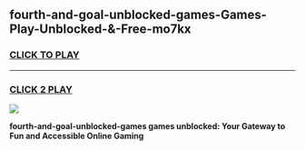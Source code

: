 
## fourth-and-goal-unblocked-games-Games-Play-Unblocked-&-Free-mo7kx
<h3>
<a href="https://premium76.site?title=fourth-and-goal-unblocked-games&ref=24A">CLICK TO PLAY</a></h3>
<hr>

<h3>
<a href="https://premium76.site?title=fourth-and-goal-unblocked-games&ref=24A">CLICK 2 PLAY</a>
  
</h3>

<a href="https://premium76.site?title=fourth-and-goal-unblocked-games&ref=24A"><img src="https://clearcache.store/games.png"></a>


**fourth-and-goal-unblocked-games games unblocked: Your Gateway to Fun and Accessible Online Gaming**

